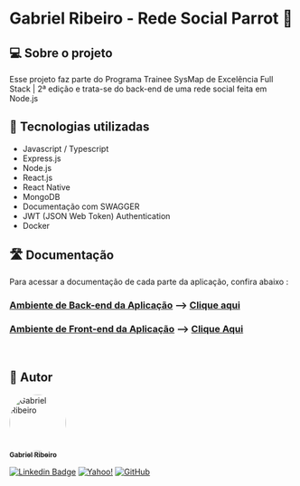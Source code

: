 # Gabriel Ribeiro -  Rede Social Parrot 🦜

## 💻 Sobre o projeto
 Esse projeto faz parte do Programa Trainee SysMap de Excelência Full Stack | 2ª edição e trata-se do back-end de uma rede social feita em Node.js
 
## 🧰 Tecnologias utilizadas

* Javascript / Typescript
* Express.js
* Node.js
* React.js
* React Native
* MongoDB 
* Documentação com SWAGGER
* JWT (JSON Web Token) Authentication
* Docker


## 🛣 Documentação 
  Para acessar  a documentação de cada parte da aplicação, confira abaixo :


### __**<u>Ambiente de Back-end da Aplicação**</u>__  --> [Clique aqui](https://github.com/bc-fullstack-02/Gabriel-Ribeiro/tree/main/backend/backend-rede-social)

### **__<u>Ambiente de Front-end da Aplicação</u>__** --> [Clique Aqui](https://github.com/bc-fullstack-02/Gabriel-Ribeiro/tree/main/frontend) 
 <br>


<!--  
 ## ✅Checklist de implementações futuras 

 -->


## 🦸 Autor

<a href="https://github.com/Gahbr">
 <img style="border-radius: 50%;" src="https://avatars.githubusercontent.com/u/80289718?v=4" width="100px;" alt="Gabriel Ribeiro"/>
 <br />
 <sub><b>Gabriel Ribeiro</b></sub></a> <a href="https://github.com/Gahbr" title="github"></a>
 <br />

[![Linkedin Badge](https://img.shields.io/badge/-Gabriel-blue?style=flat-square&logo=Linkedin&logoColor=white&link=https://www.linkedin.com/in/gabriellribeiro1/)](https://www.linkedin.com/in/gabriellribeiro1/)
[![Yahoo!](https://img.shields.io/badge/Yahoo!-6001D2?style=flat-square&logo=Yahoo!&logoColor=white)](mailto:gabriell.ribeiro@yahoo.com)
[![GitHub](https://img.shields.io/badge/Gahbr-%23121011.svg?style=flat-square&logo=github&logoColor=white)](https://github.com/Gahbr)

